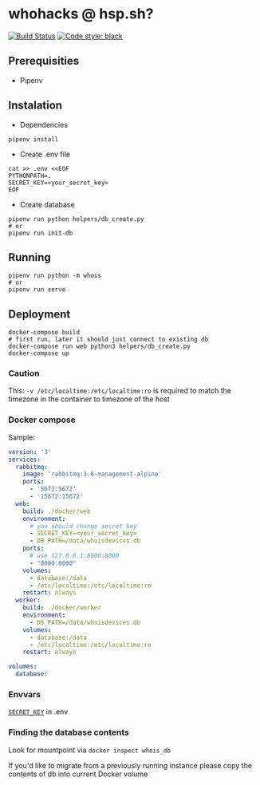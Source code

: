 # whohacks @ hsp.sh?
[![Build Status](https://travis-ci.com/hs3city/whois.svg?branch=master)](https://travis-ci.com/hs3city/whois) [![Code style: black](https://img.shields.io/badge/code%20style-black-000000.svg)](https://github.com/ambv/black)

## Prerequisities

- Pipenv

## Instalation

- Dependencies

```shell
pipenv install
```

- Create .env file

```shell
cat >> .env <<EOF
PYTHONPATH=.
SECRET_KEY=<your_secret_key>
EOF
```

- Create database

```shell
pipenv run python helpers/db_create.py
# or
pipenv run init-db
```

## Running

```shell
pipenv run python -m whois
# or
pipenv run serve
```

## Deployment

```shell
docker-compose build
# first run, later it should just connect to existing db
docker-compose run web python3 helpers/db_create.py
docker-compose up
```

### Caution

This: `-v /etc/localtime:/etc/localtime:ro` is required to match the timezone in the container to timezone of the host

### Docker compose

Sample:

```yaml
version: '3'
services:
  rabbitmq:
    image: 'rabbitmq:3.6-management-alpine'
    ports:
      - '5672:5672'
      - '15672:15672'
  web:
    build: ./docker/web
    environment:
      # you should change secret key
      - SECRET_KEY=<your_secret_key>
      - DB_PATH=/data/whoisdevices.db
    ports:
      # use 127.0.0.1:8000:8000
      - "8000:8000"
    volumes:
      - database:/data
      - /etc/localtime:/etc/localtime:ro
    restart: always
  worker:
    build: ./docker/worker
    environment:
      - DB_PATH=/data/whoisdevices.db
    volumes:
      - database:/data
      - /etc/localtime:/etc/localtime:ro
    restart: always

volumes:
  database:

```

### Envvars

[`SECRET_KEY`](https://stackoverflow.com/questions/22463939/demystify-flask-app-secret-key#22463969) in .env

### Finding the database contents

Look for mountpoint via `docker inspect whois_db`

If you'd like to migrate from a previously running instance please copy the contents of db into current Docker volume
